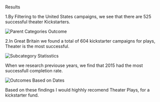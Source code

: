 # 
Results

1.By Filtering to the United States campaigns, we see that there are 525 successful theater Kickstarters.

![Parent Categories Outcome](https://user-images.githubusercontent.com/74743437/108007302-a14aa500-6fcb-11eb-8339-6347edb36d29.png)

2.In Great Britain we found a total of 604 kickstarter campaigns for plays, Theater is the most successful.

![Subcategory Statisstics](https://user-images.githubusercontent.com/74743437/108008049-65b0da80-6fcd-11eb-93a5-1a50da05d66a.png)

When we research previouse years, we find that 2015 had the most successfull completion rate.

![Outcomes Based on Dates](https://user-images.githubusercontent.com/74743437/108008183-c5a78100-6fcd-11eb-9d17-3b8f531a02ae.png)

Based on these findings I would highhly recomend Theater Plays, for a kickstarter fund.
